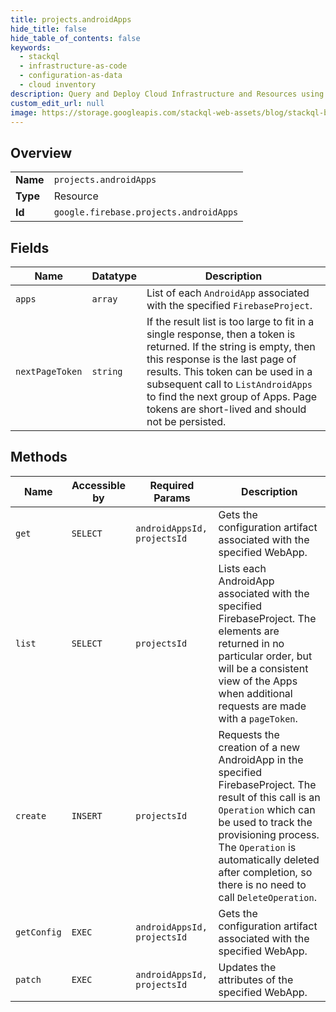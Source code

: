 ```yaml
---
title: projects.androidApps
hide_title: false
hide_table_of_contents: false
keywords:
  - stackql
  - infrastructure-as-code
  - configuration-as-data
  - cloud inventory
description: Query and Deploy Cloud Infrastructure and Resources using SQL
custom_edit_url: null
image: https://storage.googleapis.com/stackql-web-assets/blog/stackql-blog-post-featured-image.png
---
```

  
    

## Overview
<table><tbody>
<tr><td><b>Name</b></td><td><code>projects.androidApps</code></td></tr>
<tr><td><b>Type</b></td><td>Resource</td></tr>
<tr><td><b>Id</b></td><td><code>google.firebase.projects.androidApps</code></td></tr>
</tbody></table>

## Fields
| Name | Datatype | Description |
| ---- | -------- | ----------- |
| `apps` | `array` | List of each `AndroidApp` associated with the specified `FirebaseProject`. |
| `nextPageToken` | `string` | If the result list is too large to fit in a single response, then a token is returned. If the string is empty, then this response is the last page of results. This token can be used in a subsequent call to `ListAndroidApps` to find the next group of Apps. Page tokens are short-lived and should not be persisted. |
## Methods
| Name | Accessible by | Required Params | Description |
| ---- | ------------- | --------------- | ----------- |
| `get` | `SELECT` | `androidAppsId, projectsId` | Gets the configuration artifact associated with the specified WebApp. |
| `list` | `SELECT` | `projectsId` | Lists each AndroidApp associated with the specified FirebaseProject. The elements are returned in no particular order, but will be a consistent view of the Apps when additional requests are made with a `pageToken`. |
| `create` | `INSERT` | `projectsId` | Requests the creation of a new AndroidApp in the specified FirebaseProject. The result of this call is an `Operation` which can be used to track the provisioning process. The `Operation` is automatically deleted after completion, so there is no need to call `DeleteOperation`. |
| `getConfig` | `EXEC` | `androidAppsId, projectsId` | Gets the configuration artifact associated with the specified WebApp. |
| `patch` | `EXEC` | `androidAppsId, projectsId` | Updates the attributes of the specified WebApp. |
